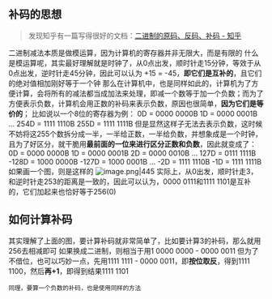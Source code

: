 ## 补码的思想
> 发现知乎有一篇写得很好的文档：[二进制的原码、反码、补码 - 知乎](https://zhuanlan.zhihu.com/p/99082236)

二进制减法本质是做模运算，因为计算机的寄存器并非无限大，而是有限的
什么是模运算呢，其实最好理解就是时钟了，从0点出发，顺时针走15分钟，等效于从0点出发，逆时针走45分钟，因此可以认为 +15 = -45，**即它们是互补的**，且它们的绝对值相加刚好等于一个钟
那么在计算机中，也是同样如此的，计算机为了方便计算，会将所有的减法都当成加法来处理，即减一个数等于加一个负数；而为了方便表示负数，计算机会用正数的补码来表示负数，原因也很简单，**因为它们是等价的**；
比如说以一个8位的寄存器为例：
0D = 0000 0000B
1D = 0000 0001B
...
254D = 1111 1110B
255D = 1111 1111B
但是显然这样子无法去表示负数，这时候不妨将这255个数拆分成一半，一半给正数，一半给负数，并想象成是一个时钟，且为了好区分，就干脆用**最前面的一位来进行区分正数和负数**，因此就变成了：
0D = 0000 0000B
1D = 0000 0001B
2D = 0000 0010B
...
127D = 0111 1111B
-128D = 1000 0000B
-127D = 1000 0001B
...
-2D = 1111 1110B
-1D = 1111 1111B
如果画一个图，则是这样的
![image.png|445](https://cdn.jsdelivr.net/gh/HoShum/PictureRepo/imgs/202402082210643.png)
实际上，从0出发，顺时针走3，和逆时针走253的距离是一致的，因此可以认为，0000 0111和1111 1101是互补的，它们加起来也恰好等于256(0)
## 如何计算补码
其实理解了上面的图，要计算补码就非常简单了，比如要计算3的补码，那么就用256去相减即可
如果换成二进制，则相当于用1 0000 0000 - 0000 0011
但为了不借位，也可以巧妙一点，先用1111 1111 - 0000 0011，即**按位取反**，得到1111 1100，然后**再+1**，即得到结果1111 1101
```ad-note
同理，要算一个负数的补码，也是使用同样的方法
```
